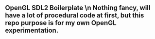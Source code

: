 ## OpenGL SDL2 Boilerplate \n Nothing fancy, will have a lot of procedural code at first, but this repo purpose is for my own OpenGL experimentation.
